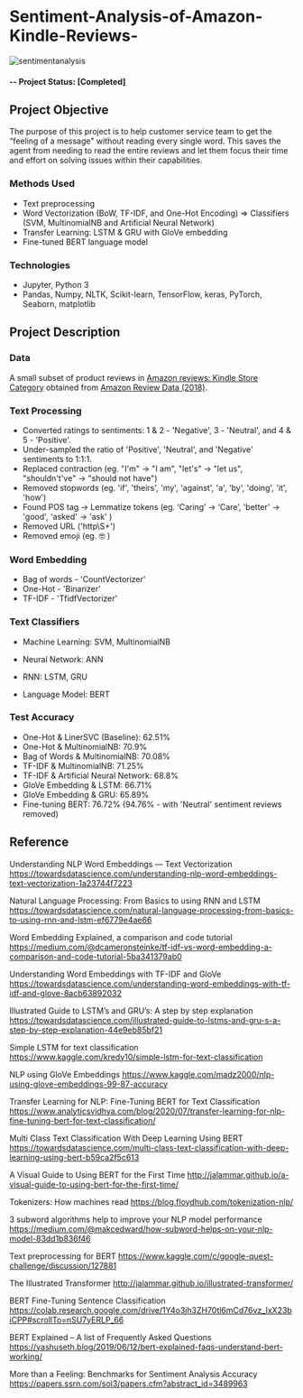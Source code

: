 # Sentiment-Analysis-of-Amazon-Kindle-Reviews-

![sentimentanalysis](https://user-images.githubusercontent.com/49653689/94883213-10b66280-0438-11eb-9eda-f0288f6f91ed.png)

#### -- Project Status: [Completed]

## Project Objective
The purpose of this project is to help customer service team to get the “feeling of a message" without reading every single word. This saves the agent from needing to read the entire reviews and let them focus their time and effort on solving issues within their capabilities. 

### Methods Used
* Text preprocessing 
* Word Vectorization (BoW, TF-IDF, and One-Hot Encoding) => Classifiers (SVM, MultinomialNB and Artificial Neural Network)
* Transfer Learning: LSTM & GRU with GloVe embedding
* Fine-tuned BERT language model

### Technologies

* Jupyter, Python 3
* Pandas, Numpy, NLTK, Scikit-learn, TensorFlow, keras, PyTorch, Seaborn, matplotlib

## Project Description

### Data 

A small subset of product reviews in [Amazon reviews: Kindle Store Category](https://www.kaggle.com/bharadwaj6/kindle-reviews/notebooks) obtained from [Amazon Review Data (2018)](https://nijianmo.github.io/amazon/index.html).

### Text Processing

* Converted ratings to sentiments: 1 & 2 - 'Negative', 3 - 'Neutral', and 4 & 5 - 'Positive'.
* Under-sampled the ratio of 'Positive', 'Neutral', and 'Negative' sentiments to 1:1:1.
* Replaced contraction (eg. "I'm" -> "I am", "let's" -> "let us", "shouldn't've" -> "should not have")
* Removed stopwords (eg. 'if', 'theirs', 'my', 'against', 'a', 'by', 'doing', 'it', 'how')
* Found POS tag -> Lemmatize tokens (eg. ‘Caring’ -> ‘Care’, 'better' -> 'good',  'asked' -> 'ask' )
* Removed URL ('http\S+')
* Removed emoji (eg. :nerd_face: )

### Word Embedding

* Bag of words - 'CountVectorizer'
* One-Hot - 'Binarizer'
* TF-IDF - 'TfidfVectorizer'

### Text Classifiers

* Machine Learning: SVM, MultinomialNB

* Neural Network: ANN

* RNN: LSTM, GRU

* Language Model: BERT

### Test Accuracy

* One-Hot & LinerSVC (Baseline): 62.51%
* One-Hot & MultinomialNB: 70.9%
* Bag of Words & MultinomialNB: 70.08%
* TF-IDF & MultinomialNB: 71.25%
* TF-IDF & Artificial Neural Network: 68.8%
* GloVe Embedding & LSTM: 66.71%
* GloVe Embedding & GRU: 65.89%
* Fine-tuning BERT: 76.72% (94.76% - with 'Neutral' sentiment reviews removed)

## Reference

Understanding NLP Word Embeddings — Text Vectorization 
https://towardsdatascience.com/understanding-nlp-word-embeddings-text-vectorization-1a23744f7223

Natural Language Processing: From Basics to using RNN and LSTM 
https://towardsdatascience.com/natural-language-processing-from-basics-to-using-rnn-and-lstm-ef6779e4ae66

Word Embedding Explained, a comparison and code tutorial 
https://medium.com/@dcameronsteinke/tf-idf-vs-word-embedding-a-comparison-and-code-tutorial-5ba341379ab0

Understanding Word Embeddings with TF-IDF and GloVe 
https://towardsdatascience.com/understanding-word-embeddings-with-tf-idf-and-glove-8acb63892032

Illustrated Guide to LSTM’s and GRU’s: A step by step explanation 
https://towardsdatascience.com/illustrated-guide-to-lstms-and-gru-s-a-step-by-step-explanation-44e9eb85bf21

Simple LSTM for text classification 
https://www.kaggle.com/kredy10/simple-lstm-for-text-classification

NLP using GloVe Embeddings 
https://www.kaggle.com/madz2000/nlp-using-glove-embeddings-99-87-accuracy

Transfer Learning for NLP: Fine-Tuning BERT for Text Classification
https://www.analyticsvidhya.com/blog/2020/07/transfer-learning-for-nlp-fine-tuning-bert-for-text-classification/

Multi Class Text Classification With Deep Learning Using BERT
https://towardsdatascience.com/multi-class-text-classification-with-deep-learning-using-bert-b59ca2f5c613

A Visual Guide to Using BERT for the First Time
http://jalammar.github.io/a-visual-guide-to-using-bert-for-the-first-time/

Tokenizers: How machines read 
https://blog.floydhub.com/tokenization-nlp/

3 subword algorithms help to improve your NLP model performance
https://medium.com/@makcedward/how-subword-helps-on-your-nlp-model-83dd1b836f46

Text preprocessing for BERT
https://www.kaggle.com/c/google-quest-challenge/discussion/127881

The Illustrated Transformer
http://jalammar.github.io/illustrated-transformer/

BERT Fine-Tuning Sentence Classification https://colab.research.google.com/drive/1Y4o3jh3ZH70tl6mCd76vz_IxX23biCPP#scrollTo=nSU7yERLP_66

BERT Explained – A list of Frequently Asked Questions
https://yashuseth.blog/2019/06/12/bert-explained-faqs-understand-bert-working/

More than a Feeling: Benchmarks for Sentiment Analysis Accuracy https://papers.ssrn.com/sol3/papers.cfm?abstract_id=3489963

  
